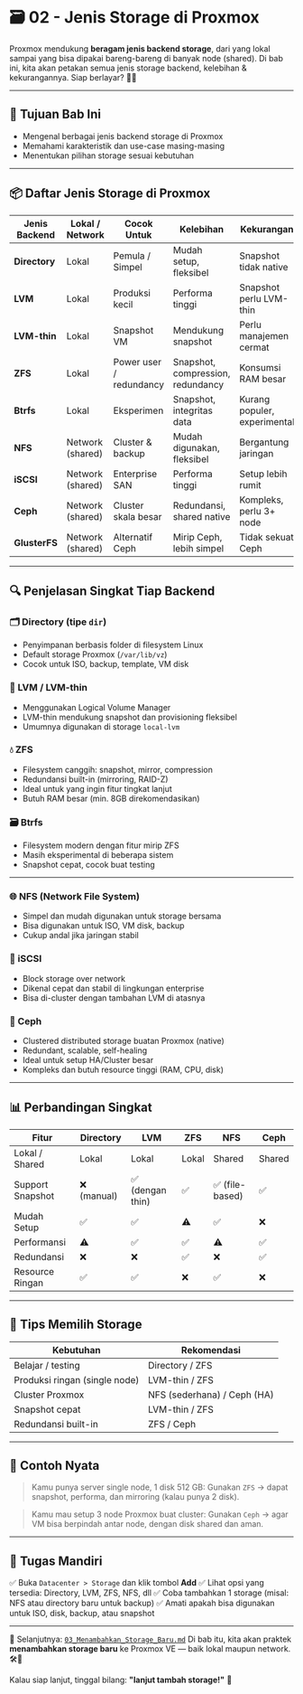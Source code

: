 # 🗃️ 02 - Jenis Storage di Proxmox

Proxmox mendukung **beragam jenis backend storage**, dari yang lokal sampai yang bisa dipakai bareng-bareng di banyak node (shared).
Di bab ini, kita akan petakan semua jenis storage backend, kelebihan & kekurangannya. Siap berlayar? 🏴‍☠️

---

## 🎯 Tujuan Bab Ini

* Mengenal berbagai jenis backend storage di Proxmox
* Memahami karakteristik dan use-case masing-masing
* Menentukan pilihan storage sesuai kebutuhan

---

## 📦 Daftar Jenis Storage di Proxmox

| Jenis Backend | Lokal / Network  | Cocok Untuk             | Kelebihan                         | Kekurangan                   |
| ------------- | ---------------- | ----------------------- | --------------------------------- | ---------------------------- |
| **Directory** | Lokal            | Pemula / Simpel         | Mudah setup, fleksibel            | Snapshot tidak native        |
| **LVM**       | Lokal            | Produksi kecil          | Performa tinggi                   | Snapshot perlu LVM-thin      |
| **LVM-thin**  | Lokal            | Snapshot VM             | Mendukung snapshot                | Perlu manajemen cermat       |
| **ZFS**       | Lokal            | Power user / redundancy | Snapshot, compression, redundancy | Konsumsi RAM besar           |
| **Btrfs**     | Lokal            | Eksperimen              | Snapshot, integritas data         | Kurang populer, experimental |
| **NFS**       | Network (shared) | Cluster & backup        | Mudah digunakan, fleksibel        | Bergantung jaringan          |
| **iSCSI**     | Network (shared) | Enterprise SAN          | Performa tinggi                   | Setup lebih rumit            |
| **Ceph**      | Network (shared) | Cluster skala besar     | Redundansi, shared native         | Kompleks, perlu 3+ node      |
| **GlusterFS** | Network (shared) | Alternatif Ceph         | Mirip Ceph, lebih simpel          | Tidak sekuat Ceph            |

---

## 🔍 Penjelasan Singkat Tiap Backend

### 🗂️ Directory (tipe `dir`)

* Penyimpanan berbasis folder di filesystem Linux
* Default storage Proxmox (`/var/lib/vz`)
* Cocok untuk ISO, backup, template, VM disk

### 💽 LVM / LVM-thin

* Menggunakan Logical Volume Manager
* LVM-thin mendukung snapshot dan provisioning fleksibel
* Umumnya digunakan di storage `local-lvm`

### 💧 ZFS

* Filesystem canggih: snapshot, mirror, compression
* Redundansi built-in (mirroring, RAID-Z)
* Ideal untuk yang ingin fitur tingkat lanjut
* Butuh RAM besar (min. 8GB direkomendasikan)

### 🗃️ Btrfs

* Filesystem modern dengan fitur mirip ZFS
* Masih eksperimental di beberapa sistem
* Snapshot cepat, cocok buat testing

---

### 🌐 NFS (Network File System)

* Simpel dan mudah digunakan untuk storage bersama
* Bisa digunakan untuk ISO, VM disk, backup
* Cukup andal jika jaringan stabil

### 🧱 iSCSI

* Block storage over network
* Dikenal cepat dan stabil di lingkungan enterprise
* Bisa di-cluster dengan tambahan LVM di atasnya

### 🐙 Ceph

* Clustered distributed storage buatan Proxmox (native)
* Redundant, scalable, self-healing
* Ideal untuk setup HA/Cluster besar
* Kompleks dan butuh resource tinggi (RAM, CPU, disk)

---

## 📊 Perbandingan Singkat

| Fitur            | Directory  | LVM             | ZFS   | NFS            | Ceph   |
| ---------------- | ---------- | --------------- | ----- | -------------- | ------ |
| Lokal / Shared   | Lokal      | Lokal           | Lokal | Shared         | Shared |
| Support Snapshot | ❌ (manual) | ✅ (dengan thin) | ✅     | ✅ (file-based) | ✅      |
| Mudah Setup      | ✅          | ✅               | ⚠️    | ✅              | ❌      |
| Performansi      | ⚠️         | ✅               | ✅     | ⚠️             | ✅      |
| Redundansi       | ❌          | ❌               | ✅     | ❌              | ✅      |
| Resource Ringan  | ✅          | ✅               | ❌     | ✅              | ❌      |

---

## 🧠 Tips Memilih Storage

| Kebutuhan                     | Rekomendasi                 |
| ----------------------------- | --------------------------- |
| Belajar / testing             | Directory / ZFS             |
| Produksi ringan (single node) | LVM-thin / ZFS              |
| Cluster Proxmox               | NFS (sederhana) / Ceph (HA) |
| Snapshot cepat                | LVM-thin / ZFS              |
| Redundansi built-in           | ZFS / Ceph                  |

---

## 🧪 Contoh Nyata

> Kamu punya server single node, 1 disk 512 GB:
> Gunakan `ZFS` → dapat snapshot, performa, dan mirroring (kalau punya 2 disk).

> Kamu mau setup 3 node Proxmox buat cluster:
> Gunakan `Ceph` → agar VM bisa berpindah antar node, dengan disk shared dan aman.

---

## 🎯 Tugas Mandiri

✅ Buka `Datacenter > Storage` dan klik tombol **Add**
✅ Lihat opsi yang tersedia: Directory, LVM, ZFS, NFS, dll
✅ Coba tambahkan 1 storage (misal: NFS atau directory baru untuk backup)
✅ Amati apakah bisa digunakan untuk ISO, disk, backup, atau snapshot

---

📍 Selanjutnya: [`03_Menambahkan_Storage_Baru.md`](03_Menambahkan_Storage_Baru.md)
Di bab itu, kita akan praktek **menambahkan storage baru** ke Proxmox VE — baik lokal maupun network. 🛠️📂

Kalau siap lanjut, tinggal bilang: **"lanjut tambah storage!"** 💬

